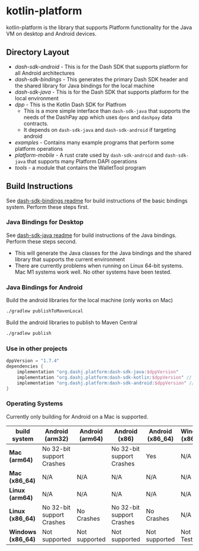 # kotlin-platform
kotlin-platform is the library that supports Platform functionality for the Java VM on desktop and Android devices.

## Directory Layout
* _dash-sdk-android_ - This is for the Dash SDK that supports platform for all Android architectures
* _dash-sdk-bindings_ - This generates the primary Dash SDK header and the shared library for Java bindings for the local machine
* _dash-sdk-java_ - This is for the Dash SDK that supports platform for the local environment
* _dpp_ - This is the Kotlin Dash SDK for Platfrom
  * This is a more simple interface than `dash-sdk-java` that supports the needs of the DashPay app which uses `dpns` and `dashpay` data contracts.
  * It depends on `dash-sdk-java` and `dash-sdk-android` if targeting android
* _examples_ - Contains many example programs that perform some platform operations
* _platform-mobile_ - A rust crate used by `dash-sdk-android` and `dash-sdk-java` that supports many Platform DAPI operations
* _tools_ - a module that contains the WalletTool program

## Build Instructions
See [dash-sdk-bindings readme](dash-sdk-bindings/README.md) for build instructions of the basic bindings system. 
Perform these steps first.

### Java Bindings for Desktop
See [dash-sdk-java readme](dash-sdk-java/README.md) for build instructions of the Java bindings.
Perform these steps second.
* This will generate the Java classes for the Java bindings and the shared library that
supports the current environment
* There are currently problems when running on Linux 64-bit systems.  Mac M1 systems work well.  No other systems have been tested.

### Java Bindings for Android

Build the android libraries for the local machine (only works on Mac)
```bash
./gradlew publishToMavenLocal
```
Build the android libraries to publish to Maven Central
```bash
./gradlew publish
```

### Use in other projects
```groovy
dppVersion = "1.7.4"
dependencies {
    implementation "org.dashj.platform:dash-sdk-java:$dppVersion"
    implementation "org.dashj.platform:dash-sdk-kotlin:$dppVersion" // dpp
    implementation "org.dashj.platform:dash-sdk-android:$dppVersion" // for android only
}
```

### Operating Systems
Currently only building for Android on a Mac is supported.

| **build system**     | **Android (arm32)**       | **Android (arm64)** | **Android (x86)**         | **Android (x86_64)** | **Windows (x86_64)** | **Mac (arm64)** | **Mac (x86_64)** | **Linux (arm64)** | **Linux (x86_64)** |
|----------------------|---------------------------|---------------------|---------------------------|----------------------|----------------------|-----------------|------------------|-------------------|--------------------|
| **Mac (arm64)**      | No 32-bit support Crashes |                     | No 32-bit support Crashes | Yes                  | N/A                  | Yes             | N/A              | N/A               | N/A                |
| **Mac (x86_64)**     | N/A                       | N/A                 | N/A                       | N/A                  | N/A                  | N/A             | N/A              | N/A               | N/A                |
| **Linux (arm64)**    | N/A                       | N/A                 | N/A                       | N/A                  | N/A                  | N/A             | N/A              | N/A               | N/A                |
| **Linux (x86_64)**   | No 32-bit support Crashes | No Crashes          | No 32-bit support Crashes | No Crashes           | N/A                  | N/A             | N/A              | N/A               | N/A                |
| **Windows (x86_64)** | Not supported             | Not supported       | Not supported             | Not supported        | Not Tested           | N/A             | N/A              | N/A               | N/A                |